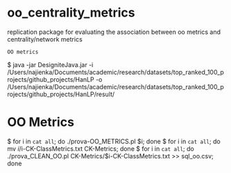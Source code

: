 # oo_centrality_metrics
replication package for evaluating the association between oo metrics and centrality/network metrics

`OO metrics`

$ java -jar DesigniteJava.jar -i /Users/najienka/Documents/academic/research/datasets/top_ranked_100_projects/github_projects/HanLP -o /Users/najienka/Documents/academic/research/datasets/top_ranked_100_projects/github_projects/HanLP/result/

# OO Metrics
$ for i in `cat all`; do ./prova-OO_METRICS.pl $i; done
$ for i in `cat all`; do mv $i/$i-CK-ClassMetrics.txt CK-Metrics; done
$ for i in `cat all`; do ./prova_CLEAN_OO.pl CK-Metrics/$i-CK-ClassMetrics.txt >> sql_oo.csv; done
